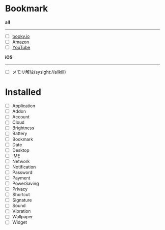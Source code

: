 # Bookmark
**all**
- - -
- [ ] [booky.io](https://booky.io)
- [ ] [Amazon](https://www.amazon.co.jp)
- [ ] [YouTube](https://m.youtube.com)

**iOS**
- - -
- [ ] メモリ解放(sysight://allkill)

# Installed
- [ ] Application
- [ ] Addon
- [ ] Account
- [ ] Cloud
- [ ] Brightness
- [ ] Battery
- [ ] Bookmark
- [ ] Date
- [ ] Desktop
- [ ] IME
- [ ] Network
- [ ] Notification
- [ ] Password
- [ ] Payment
- [ ] PowerSaving
- [ ] Privacy
- [ ] Shortcut
- [ ] Signature
- [ ] Sound
- [ ] Vibration
- [ ] Wallpaper
- [ ] Widget
